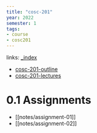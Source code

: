 ```yaml
---
title: "cosc-201"
year: 2022
semester: 1
tags: 
- course
- cosc201
---
```

links: [_index](_index.md)

- [cosc-201-outline](notes/cosc-201-outline.md)
- [cosc-201-lectures](notes/cosc-201-lectures.md)

# 0.1 Assignments

- [[notes/assignment-01]]
- [[notes/assignment-02]]